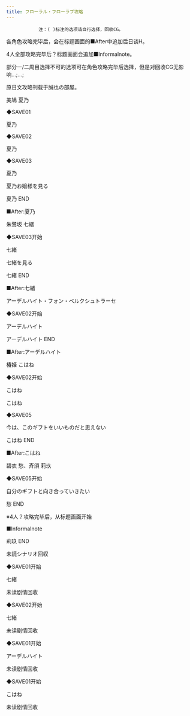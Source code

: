 ```yaml
---
title: フローラル・フローラブ攻略
---
```


                注：( )标注的选项请自行选择，回收CG。

各角色攻略完毕后，会在标题画面的■After中追加后日谈H。

4人全部攻略完毕后？标题画面会追加■Informalnote。

部分一/二周目选择不可的选项可在角色攻略完毕后选择，但是对回收CG无影响…;…;

原日文攻略刊载于誠也の部屋。



美鳩 夏乃



◆SAVE01

夏乃

◆SAVE02

夏乃

◆SAVE03

夏乃

夏乃お嬢様を見る



夏乃 END



■After:夏乃



朱鷺坂 七緒



◆SAVE03开始

七緒

七緒を見る



七緒 END



■After:七緒



アーデルハイト・フォン・ベルクシュトラーセ



◆SAVE02开始

アーデルハイト



アーデルハイト END



■After:アーデルハイト



椿姫 こはね



◆SAVE02开始

こはね

こはね

◆SAVE05

今は、このギフトをいいものだと思えない



こはね END



■After:こはね



碧衣 愁、斉須 莉玖



◆SAVE05开始

自分のギフトと向き合っていきたい



愁 END



※4人？攻略完毕后，从标题画面开始

■Informalnote



莉玖 END



未読シナリオ回収



◆SAVE01开始

七緒

未读剧情回收



◆SAVE02开始

七緒

未读剧情回收



◆SAVE01开始

アーデルハイト

未读剧情回收



◆SAVE01开始

こはね

未读剧情回收


              
